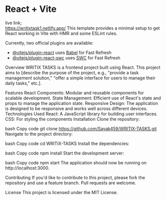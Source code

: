 # React + Vite

live link;  
https://writixtask1.netlify.app/
This template provides a minimal setup to get React working in Vite with HMR and some ESLint rules.

Currently, two official plugins are available:

- [@vitejs/plugin-react](https://github.com/vitejs/vite-plugin-react/blob/main/packages/plugin-react/README.md) uses [Babel](https://babeljs.io/) for Fast Refresh
- [@vitejs/plugin-react-swc](https://github.com/vitejs/vite-plugin-react-swc) uses [SWC](https://swc.rs/) for Fast Refresh

Overview
WRITIX TASKS is a frontend project built using React. This project aims to [describe the purpose of the project, e.g., "provide a task management solution," "offer a simple interface for users to manage their daily tasks," etc.].

Features
React Components: Modular and reusable components for scalable development.
State Management: Efficient use of React's state and props to manage the application state.
Responsive Design: The application is designed to be responsive and works well across different devices.
Technologies Used
React: A JavaScript library for building user interfaces.
CSS: For styling the components
Installation
Clone the repository:

bash
Copy code
git clone https://github.com/Sayak459/WRITIX-TASKS.git
Navigate to the project directory:

bash
Copy code
cd WRITIX-TASKS
Install the dependencies:

bash
Copy code
npm install
Start the development server:

bash
Copy code
npm start
The application should now be running on http://localhost:3000.


Contributing
If you'd like to contribute to this project, please fork the repository and use a feature branch. Pull requests are welcome.

License
This project is licensed under the MIT License.
